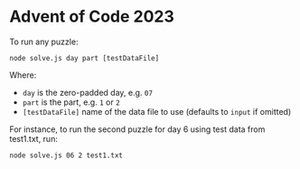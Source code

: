 # Advent of Code 2023

To run any puzzle:

```shell
node solve.js day part [testDataFile]
```

Where: 
- `day` is the zero-padded day, e.g. `07`
- `part` is the part, e.g. `1` or `2`
- `[testDataFile]` name of the data file to use (defaults to `input` if omitted)

For instance, to run the second puzzle for day 6 using test data from test1.txt, run:

```shell
node solve.js 06 2 test1.txt
```
